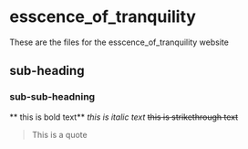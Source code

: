 # esscence_of_tranquility
These are the files for the esscence_of_tranquility website

## sub-heading
### sub-sub-headning 



**  this is bold text**
*this is italic text*
~~this is strikethrough text~~

>This is a quote 
